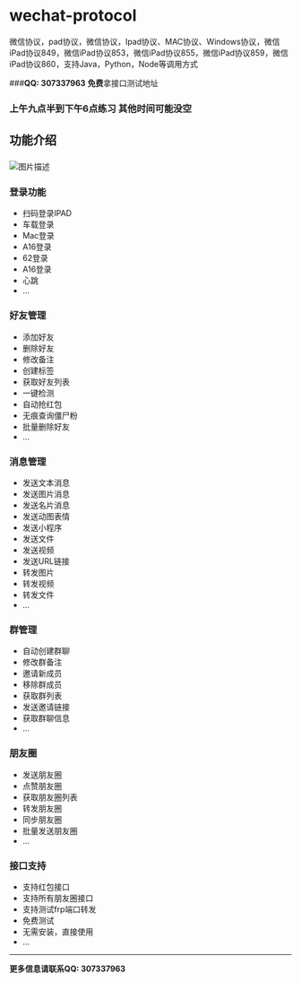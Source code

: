# wechat-protocol
微信协议，pad协议，微信协议，Ipad协议、MAC协议、Windows协议，微信iPad协议849，微信iPad协议853，微信iPad协议855，微信iPad协议859，微信iPad协议860，支持Java，Python，Node等调用方式

###**QQ: 307337963** **免费**拿接口测试地址
### 上午九点半到下午6点练习 其他时间可能没空
## 功能介绍 
###
![图片描述](./image/sample1.png)
### 登录功能 
- 扫码登录IPAD
- 车载登录 
- Mac登录
- A16登录 
- 62登录 
- A16登录 
- 心跳 
- ...

### 好友管理 
- 添加好友 
- 删除好友 
- 修改备注 
- 创建标签 
- 获取好友列表 
- 一键检测 
- 自动抢红包 
- 无痕查询僵尸粉 
- 批量删除好友 
- ...

### 消息管理 
- 发送文本消息 
- 发送图片消息 
- 发送名片消息 
- 发送动图表情 
- 发送小程序 
- 发送文件 
- 发送视频 
- 发送URL链接
- 转发图片
- 转发视频
- 转发文件
- ...

### 群管理 
- 自动创建群聊 
- 修改群备注 
- 邀请新成员 
- 移除群成员 
- 获取群列表 
- 发送邀请链接 
- 获取群聊信息 
- ...

### 朋友圈 
- 发送朋友圈 
- 点赞朋友圈 
- 获取朋友圈列表 
- 转发朋友圈 
- 同步朋友圈 
- 批量发送朋友圈 
- ...
 
### 接口支持 
- 支持红包接口 
- 支持所有朋友圈接口 
- 支持测试frp端口转发 
- 免费测试 
- 无需安装，直接使用 
- ...
---

**更多信息请联系QQ: 307337963**
